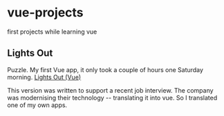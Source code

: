 # vue-projects
first projects while learning vue

## Lights Out
Puzzle. My first Vue app, it only took a couple of hours one Saturday morning. [Lights Out (Vue)](https://samir70.github.io/vue-projects/vue-lights-out.html)

This version was written to support a recent job interview. The company was modernising their technology -- translating it into vue. So I translated one of my own apps. 
